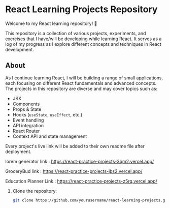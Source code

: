 # React Learning Projects Repository

Welcome to my React learning repository! 🌱

This repository is a collection of various projects, experiments, and exercises that I have/will be developing while learning React. It serves as a log of my progress as I explore different concepts and techniques in React development.

## About

As I continue learning React, I will be building a range of small applications, each focusing on different React fundamentals and advanced concepts. The projects in this repository are diverse and may cover topics such as:

- JSX
- Components
- Props & State
- Hooks (`useState`, `useEffect`, etc.)
- Event handling
- API integration
- React Router
- Context API and state management

Every project's live link will be added to their own readme file after deployment.

lorem generator link : https://react-practice-projects-3qm2.vercel.app/

GroceryBud link : https://react-practice-projects-jbs2.vercel.app/

Education Planner Link : https://react-practice-projects-z5rq.vercel.app/

1. Clone the repository:

   ```bash
   git clone https://github.com/yourusername/react-learning-projects.git
